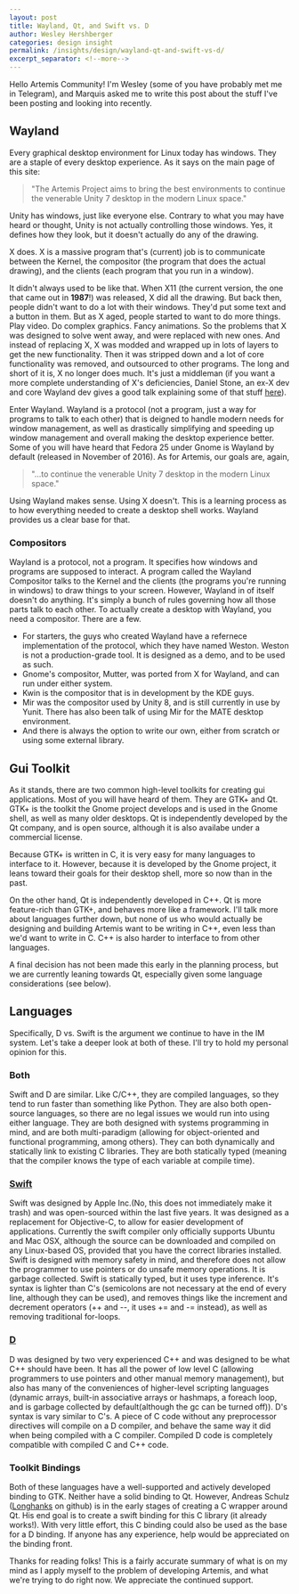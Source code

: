 ```yaml
---
layout: post
title: Wayland, Qt, and Swift vs. D
author: Wesley Hershberger
categories: design insight
permalink: /insights/design/wayland-qt-and-swift-vs-d/
excerpt_separator: <!--more-->
---
```

Hello Artemis Community! I'm Wesley (some of you have probably met me in Telegram), and Marquis asked me to write this post about the stuff I've been posting and looking into recently.

<!--Hey folks!-->

## Wayland
Every graphical desktop environment for Linux today has windows. They are a staple of every desktop experience. As it says on the main page of this site:

> "The Artemis Project aims to bring the best environments to continue the venerable Unity 7 desktop in the modern Linux space."

Unity has windows, just like everyone else. Contrary to what you may have heard or thought, Unity is not actually controlling those windows. Yes, it defines how they look, but it doesn't actually do any of the drawing.

X does. X is a massive program that's (current) job is to communicate between the Kernel, the compositor (the program that does the actual drawing), and the clients (each program that you run in a window).

It didn't always used to be like that. When X11 (the current version, the one that came out in **1987**!) was released, X did all the drawing. But back then, people didn't want to do a lot with their windows. They'd put some text and a button in them. But as X aged, people started to want to do more things. Play video. Do complex graphics. Fancy animations. So the problems that X was designed to solve went away, and were replaced with new ones. And instead of replacing X, X was modded and wrapped up in lots of layers to get the new functionality. Then it was stripped down and a lot of core functionality was removed, and outsourced to other programs. The long and short of it is, X no longer does much. It's just a middleman (if you want a more complete understanding of X's deficiencies, Daniel Stone, an ex-X dev and core Wayland dev gives a good talk explaining some of that stuff [here](https://www.youtube.com/watch?v=GWQh_DmDLKQ)).

Enter Wayland. Wayland is a protocol (not a program, just a way for programs to talk to each other) that is deigned to handle modern needs for window management, as well as drastically simplifying and speeding up window management and overall making the desktop experience better. Some of you will have heard that Fedora 25 under Gnome is Wayland by default (released in November of 2016). As for Artemis, our goals are, again,

> "...to continue the venerable Unity 7 desktop in the modern Linux space."

Using Wayland makes sense. Using X doesn't. This is a learning process as to how everything needed to create a desktop shell works. Wayland provides us a clear base for that.

### Compositors
Wayland is a protocol, not a program. It specifies how windows and programs are supposed to interact. A program called the Wayland Compositor talks to the Kernel and the clients (the programs you're running in windows) to draw things to your screen. However, Wayland in of itself doesn't do anything. It's simply a bunch of rules governing how all those parts talk to each other. To actually create a desktop with Wayland, you need a compositor. There are a few.
* For starters, the guys who created Wayland have a refernece implementation of the protocol, which they have named Weston. Weston is not a production-grade tool. It is designed as a demo, and to be used as such.
* Gnome's compositor, Mutter, was ported from X for Wayland, and can run under either system.
* Kwin is the compositor that is in development by the KDE guys.
* Mir was the compositor used by Unity 8, and is still currently in use by Yunit. There has also been talk of using Mir for the MATE desktop environment.
* And there is always the option to write our own, either from scratch or using some external library.

## Gui Toolkit
As it stands, there are two common high-level toolkits for creating gui applications. Most of you will have heard of them. They are GTK+ and Qt. GTK+ is the toolkit the Gnome project develops and is used in the Gnome shell, as well as many older desktops. Qt is independently developed by the Qt company, and is open source, although it is also availabe under a commercial license.

Because GTK+ is written in C, it is very easy for many languages to interface to it. However, because it is developed by the Gnome project, it leans toward their goals for their desktop shell, more so now than in the past.

On the other hand, Qt is independently developed in C++. Qt is more feature-rich than GTK+, and behaves more like a framework. I'll talk more about languages further down, but none of us who would actually be designing and building Artemis want to be writing in C++, even less than we'd want to write in C. C++ is also harder to interface to from other languages.

A final decision has not been made this early in the planning process, but we are currently leaning towards Qt, especially given some language considerations (see below).

## Languages
Specifically, D vs. Swift is the argument we continue to have in the IM system. Let's take a deeper look at both of these. I'll try to hold my personal opinion for this.

### Both
Swift and D are similar. Like C/C++, they are compiled languages, so they tend to run faster than something like Python. They are also both open-source languages, so there are no legal issues we would run into using either language. They are both designed with systems programming in mind, and are both multi-paradigm (allowing for object-oriented and functional programming, among others). They can both dynamically and statically link to existing C libraries. They are both statically typed (meaning that the compiler knows the type of each variable at compile time).

### [Swift](https://swift.org)
Swift was designed by Apple Inc.(No, this does not immediately make it trash) and was open-sourced within the last five years. It was designed as a replacement for Objective-C, to allow for easier development of applications. Currently the swift compiler only officially supports Ubuntu and Mac OSX, although the source can be downloaded and compiled on any Linux-based OS, provided that you have the correct libraries installed. Swift is designed with memory safety in mind, and therefore does not allow the programmer to use pointers or do unsafe memory operations. It is garbage collected. Swift is statically typed, but it uses type inference. It's syntax is lighter than C's (semicolons are not necessary at the end of every line, although they can be used), and removes things like the increment and decrement operators (++ and --, it uses += and -= instead), as well as removing traditional for-loops.

### [D](https://dlang.org)
D was designed by two very experienced C++ and was designed to be what C++ should have been. It has all the power of low level C (allowing programmers to use pointers and other manual memory management), but also has many of the conveniences of higher-level scripting languages (dynamic arrays, built-in associative arrays or hashmaps, a foreach loop, and is garbage collected by default(although the gc can be turned off)). D's syntax is vary similar to C's. A piece of C code without any preprocessor directives will compile on a D compiler, and behave the same way it did when being compiled with a C compiler. Compiled D code is completely compatible with compiled C and C++ code.

### Toolkit Bindings
Both of these languages have a well-supported and actively developed binding to GTK. Neither have a solid binding to Qt. However, Andreas Schulz ([Longhanks](https://github.com/Longhanks) on github) is in the early stages of creating a C wrapper around Qt. His end goal is to create a swift binding for this C library (it already works!). With very little effort, this C binding could also be used as the base for a D binding. If anyone has any experience, help would be appreciated on the binding front.

Thanks for reading folks! This is a fairly accurate summary of what is on my mind as I apply myself to the problem of developing Artemis, and what we're trying to do right now. We appreciate the continued support.
